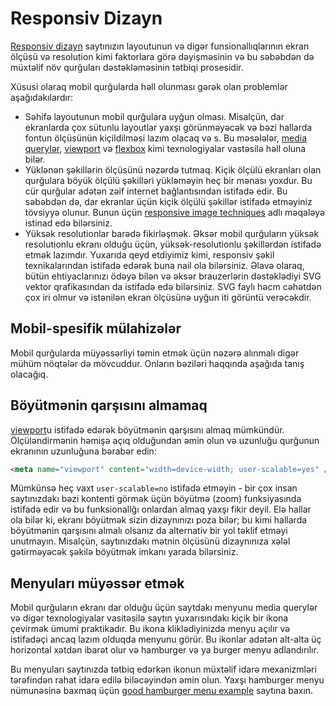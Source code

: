 # Responsiv Dizayn

[Responsiv dizayn](https://developer.mozilla.org/en-US/docs/Web/Progressive_web_apps/Responsive/responsive_design_building_blocks) saytınızın layoutunun və digər funsionallıqlarının ekran ölçüsü və resolution kimi faktorlara görə dəyişməsinin və bu səbəbdən də müxtəlif növ qurğuları dəstəkləməsinin tətbiqi prosesidir.

Xüsusi olaraq mobil qurğularda həll olunması gərək olan problemlər aşağıdakılardır:

- Səhifə layoutunun mobil qurğulara uyğun olması. Misalçün, dar ekranlarda çox sütunlu layoutlar yaxşı görünməyəcək və bəzi hallarda fontun ölçüsünün kiçildilməsi lazım olacaq və s. Bu məsələlər, [media querylər](https://developer.mozilla.org/en-US/docs/Web/CSS/Media_Queries), [viewport](https://developer.mozilla.org/en-US/docs/Mozilla/Mobile/Viewport_meta_tag) və [flexbox](https://developer.mozilla.org/en-US/docs/Learn/CSS/CSS_layout/Flexbox) kimi texnologiyalar vastəsilə həll oluna bilər.
- Yüklənən şəkillərin ölçüsünü nəzərdə tutmaq. Kiçik ölçülü ekranları olan qurğulara böyük ölçülü şəkilləri yükləməyin heç bir mənası yoxdur. Bu cür qurğular adətən zəif internet bağlantısından istifadə edir. Bu səbəbdən də, dar ekranlar üçün kiçik ölçülü şəkillər istifadə etməyiniz tövsiyyə olunur. Bunun üçün [responsive image techniques](https://developer.mozilla.org/en-US/docs/Learn/HTML/Multimedia_and_embedding/Responsive_images) adlı məqaləyə istinad edə bilərsiniz.
- Yüksək resolutionlar barədə fikirləşmək. Əksər mobil qurğuların yüksək resolutionlu ekranı olduğu üçün, yüksək-resolutionlu şəkillərdən istifadə etmək lazımdır. Yuxarıda qeyd etdiyimiz kimi, responsiv şəkil texnikalarından istifadə edərək buna nail ola bilərsiniz. Əlavə olaraq, bütün ehtiyaclarınızı ödəyə bilən və əksər brauzerlərin dəstəklədiyi SVG vektor qrafikasından da istifadə edə bilərsiniz. SVG faylı həcm cəhətdən çox iri olmur və istənilən ekran ölçüsünə uyğun iti görüntü verəcəkdir.

## Mobil-spesifik mülahizələr

Mobil qurğularda müyəssərliyi təmin etmək üçün nəzərə alınmalı digər mühüm nöqtələr də mövcuddur. Onların bəziləri haqqında aşağıda tanış olacağıq.

## Böyütmənin qarşısını almamaq

[viewport](https://developer.mozilla.org/en-US/docs/Mozilla/Mobile/Viewport_meta_tag)u istifadə edərək böyütmənin qarşısını almaq mümkündür. Ölçüləndirmənin həmişə açıq olduğundan əmin olun və uzunluğu qurğunun ekranının uzunluğuna bərabər edin:

```html
<meta name="viewport" content="width=device-width; user-scalable=yes" />
```

Mümkünsə heç vaxt `user-scalable=no` istifadə etməyin - bir çox insan saytınızdakı bəzi kontenti görmək üçün böyütmə (zoom) funksiyasında istifadə edir və bu funksionallğı onlardan almaq yaxşı fikir deyil. Elə hallar ola bilər ki, ekranı böyütmək sizin dizaynınızı poza bilər; bu kimi hallarda böyütmənin qarşısını almalı olsanız da alternativ bir yol təklif etməyi unutmayın. Misalçün, saytınızdakı mətnin ölçüsünü dizaynınıza xələl gətirməyəcək şəkilə böyütmək imkanı yarada bilərsiniz.

## Menyuları müyəssər etmək

Mobil qurğuların ekranı dar olduğu üçün saytdakı menyunu media querylər və digər texnologiyalar vasitəsilə saytın yuxarısındakı kiçik bir ikona çevirmək ümumi praktikadır. Bu ikona kliklədiyinizdə menyu açılır və istifadəçi ancaq lazım olduqda menyunu görür. Bu ikonlar adətən alt-alta üç horizontal xətdən ibarət olur və hamburger və ya burger menyu adlandırılır.

Bu menyuları saytınızda tətbiq edərkən ikonun müxtəlif idarə mexanizmləri tərəfindən rahat idarə edilə biləcəyindən əmin olun.
Yaxşı hamburger menyu nümunəsinə baxmaq üçün [good hamburger menu example](http://fritz-weisshart.de/meg_men/) saytına baxın.
